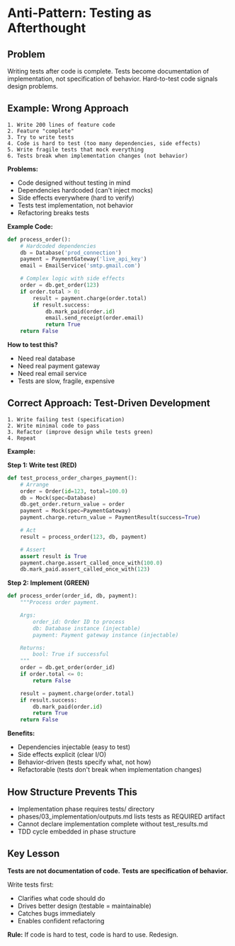 # Anti-Pattern: Testing as Afterthought

## Problem
Writing tests after code is complete. Tests become documentation of implementation, not specification of behavior. Hard-to-test code signals design problems.

## Example: Wrong Approach

```
1. Write 200 lines of feature code
2. Feature "complete"
3. Try to write tests
4. Code is hard to test (too many dependencies, side effects)
5. Write fragile tests that mock everything
6. Tests break when implementation changes (not behavior)
```

**Problems:**
- Code designed without testing in mind
- Dependencies hardcoded (can't inject mocks)
- Side effects everywhere (hard to verify)
- Tests test implementation, not behavior
- Refactoring breaks tests

**Example Code:**
```python
def process_order():
    # Hardcoded dependencies
    db = Database('prod_connection')
    payment = PaymentGateway('live_api_key')
    email = EmailService('smtp.gmail.com')

    # Complex logic with side effects
    order = db.get_order(123)
    if order.total > 0:
        result = payment.charge(order.total)
        if result.success:
            db.mark_paid(order.id)
            email.send_receipt(order.email)
            return True
    return False
```

**How to test this?**
- Need real database
- Need real payment gateway
- Need real email service
- Tests are slow, fragile, expensive

## Correct Approach: Test-Driven Development

```
1. Write failing test (specification)
2. Write minimal code to pass
3. Refactor (improve design while tests green)
4. Repeat
```

**Example:**

**Step 1: Write test (RED)**
```python
def test_process_order_charges_payment():
    # Arrange
    order = Order(id=123, total=100.0)
    db = Mock(spec=Database)
    db.get_order.return_value = order
    payment = Mock(spec=PaymentGateway)
    payment.charge.return_value = PaymentResult(success=True)

    # Act
    result = process_order(123, db, payment)

    # Assert
    assert result is True
    payment.charge.assert_called_once_with(100.0)
    db.mark_paid.assert_called_once_with(123)
```

**Step 2: Implement (GREEN)**
```python
def process_order(order_id, db, payment):
    """Process order payment.

    Args:
        order_id: Order ID to process
        db: Database instance (injectable)
        payment: Payment gateway instance (injectable)

    Returns:
        bool: True if successful
    """
    order = db.get_order(order_id)
    if order.total <= 0:
        return False

    result = payment.charge(order.total)
    if result.success:
        db.mark_paid(order.id)
        return True
    return False
```

**Benefits:**
- Dependencies injectable (easy to test)
- Side effects explicit (clear I/O)
- Behavior-driven (tests specify what, not how)
- Refactorable (tests don't break when implementation changes)

## How Structure Prevents This

- Implementation phase requires tests/ directory
- phases/03_implementation/outputs.md lists tests as REQUIRED artifact
- Cannot declare implementation complete without test_results.md
- TDD cycle embedded in phase structure

## Key Lesson

**Tests are not documentation of code.**
**Tests are specification of behavior.**

Write tests first:
- Clarifies what code should do
- Drives better design (testable = maintainable)
- Catches bugs immediately
- Enables confident refactoring

**Rule:** If code is hard to test, code is hard to use. Redesign.
